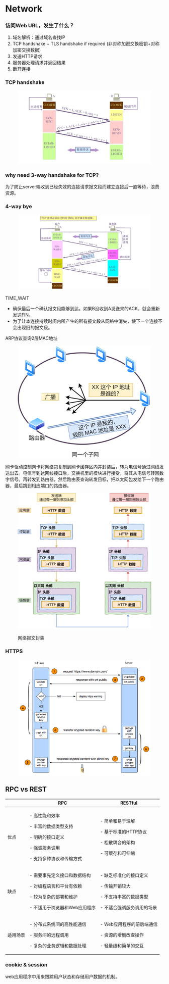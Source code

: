 # Network

### 访问Web URL，发生了什么？

1. 域名解析：通过域名查找IP
2. TCP handshake + TLS handshake if required (非对称加密交换密钥+对称加密交换数据)
3. 发送HTTP请求
4. 服务器处理请求并返回结果
5. 断开连接



### TCP handshake

<figure><img src="../.gitbook/assets/tcp-3.png" alt=""><figcaption></figcaption></figure>

### why need 3-way handshake for TCP?

为了防止server端收到已经失效的连接请求报文段而建立连接后一直等待，浪费资源。

### 4-way bye

<figure><img src="../.gitbook/assets/tcp-4.png" alt=""><figcaption></figcaption></figure>

TIME\_WAIT

* 确保最后一个确认报文段能够到达。如果B没收到A发送来的ACK，就会重新发送FIN。
* 为了让本连接持续时间内所产生的所有报文段从网络中消失，使下一个连接不会出现旧的报文段。





ARP协议查询2层MAC地址

<figure><img src="../.gitbook/assets/ARP.png" alt=""><figcaption></figcaption></figure>

网卡驱动控制网卡将网络包复制到网卡缓存区内并封装后，转为电信号通过网线发送出去。电信号到达网线接口后，交换机里的模块进行接受，将其从电信号转回数字信号。再转发到路由器，然后路由表查询转发目标，把以太网包发给下一个路由器，最后跳到相应端口的路由器。



<figure><img src="../.gitbook/assets/网络报文封装.png" alt=""><figcaption><p>网络报文封装</p></figcaption></figure>

### HTTPS

<figure><img src="../.gitbook/assets/How-HTTPS-Works2.png" alt=""><figcaption></figcaption></figure>

##

## RPC vs REST

|      | RPC                                                                                   | RESTful                                                                    |
| ---- | ------------------------------------------------------------------------------------- | -------------------------------------------------------------------------- |
| 优点   | <p>- 高性能和效率</p><p>- 丰富的数据类型支持</p><p>- 明确的接口定义</p><p>- 强调服务调用</p><p>- 支持多种协议和传输方式</p>  | <p>- 简单和易于理解</p><p>- 基于标准的HTTP协议</p><p>- 松散耦合的架构</p><p>- 可缓存和可伸缩</p>       |
| 缺点   | <p>- 需要事先定义接口和数据结构</p><p>- 对编程语言和平台有依赖</p><p>- 较为复杂的部署和维护</p><p>- 不适用于浏览器和Web应用程序</p> | <p>- 缺乏标准化的接口定义</p><p>- 传输开销较大</p><p>- 不支持丰富的数据类型</p><p>- 不适合强调服务调用的场景</p> |
| 适用场景 | <p>- 分布式系统间的高性能通信</p><p>- 服务间的远程调用</p><p>- 复杂的业务逻辑和数据处理</p>                           | <p>- Web应用程序的前后端通信</p><p>- 资源的增删改查操作</p><p>- 轻量级和简单的交互</p>                 |

### cookie & session

web应用程序中用来跟踪用户状态和存储用户数据的机制。

